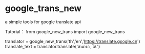 # google_trans_new
a simple tools for google translate api


Tutorial：
from google_new_trans import google_new_trans

translator = google_new_trans('th','en','https://translate.google.cn')
translate_text = translator.translate('สามารถ, ได้.')


